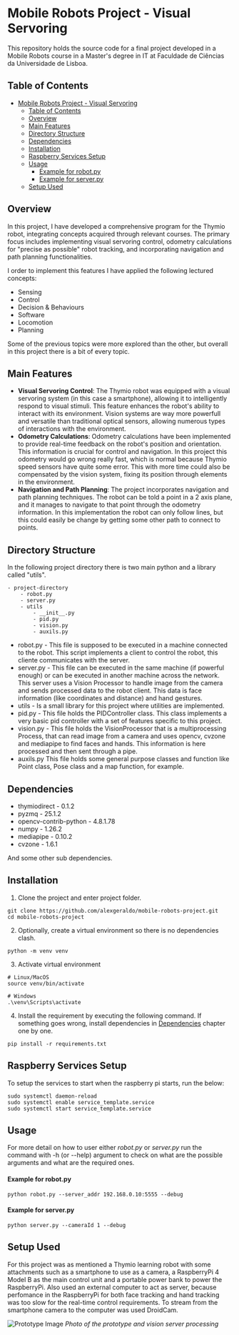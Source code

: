 # Mobile Robots Project - Visual Servoring

This repository holds the source code for a final project developed in a Mobile Robots course in a Master's degree in IT at Faculdade de Ciências da Universidade de Lisboa.

## Table of Contents
- [Mobile Robots Project - Visual Servoring](#mobile-robots-project---visual-servoring)
  - [Table of Contents](#table-of-contents)
  - [Overview](#overview)
  - [Main Features](#main-features)
  - [Directory Structure](#directory-structure)
  - [Dependencies](#dependencies)
  - [Installation](#installation)
  - [Raspberry Services Setup](#raspberry-services-setup)
  - [Usage](#usage)
      - [Example for robot.py](#example-for-robotpy)
      - [Example for server.py](#example-for-serverpy)
  - [Setup Used](#setup-used)

## Overview

In this project, I have developed a comprehensive program for the Thymio robot, integrating concepts acquired through relevant courses. The primary focus includes implementing visual servoring control, odometry calculations for "precise as possible" robot tracking, and incorporating navigation and path planning functionalities.

I order to implement this features I have applied the following lectured concepts:
- Sensing
- Control
- Decision & Behaviours
- Software
- Locomotion
- Planning


Some of the previous topics were more explored than the other, but overall in this project there is a bit of every topic.

## Main Features
- **Visual Servoring Control**: The Thymio robot was equipped with a visual servoring system (in this case a smartphone), allowing it to intelligently respond to visual stimuli. This feature enhances the robot's ability to interact with its environment. Vision systems are way more powerfull and versatile than traditional optical sensors, allowing numerous types of interactions with the environment.
- **Odometry Calculations**: Odometry calculations have been implemented to provide real-time feedback on the robot's position and orientation. This information is crucial for control and navigation. In this project this odometry would go wrong really fast, which is normal because Thymio speed sensors have quite some error. This with more time could also be compensated by the vision system, fixing its position through elements in the environment.
- **Navigation and Path Planning**: The project incorporates navigation and path planning techniques. The robot can be told a point in a 2 axis plane, and it manages to navigate to that point through the odometry information. In this implementation the robot can only follow lines, but this could easily be change by getting some other path to connect to points.

## Directory Structure

In the following project directory there is two main python and a library called "utils".

```plaintext
- project-directory
    - robot.py
    - server.py
    - utils
        - __init__.py
        - pid.py
        - vision.py
        - auxils.py
```

- robot.py - This file is supposed to be executed in a machine connected to the robot. This script implements a client to control the robot, this cliente communicates with the server.
- server.py - This file can be executed in the same machine (if powerful enough) or can be executed in another machine across the network. This server uses a Vision Processor to handle image from the camera and sends processed data to the robot client. This data is face information (like coordinates and distance) and hand gestures.
- utils - Is a small library for this project where utilities are implemented.
- pid.py - This file holds the PIDController class. This class implements a very basic pid controller with a set of features specific to this project.
- vision.py - This file holds the VisionProcessor that is a multiprocessing Process, that can read image from a camera and uses opencv, cvzone and mediapipe to find faces and hands. This information is here processed and then sent through a pipe.
- auxils.py This file holds some general purpose classes and function like Point class, Pose class and a map function, for example.

## Dependencies

- thymiodirect - 0.1.2
- pyzmq - 25.1.2
- opencv-contrib-python - 4.8.1.78
- numpy - 1.26.2
- mediapipe - 0.10.2
- cvzone - 1.6.1

And some other sub dependencies.

## Installation

1. Clone the project and enter project folder.

```plaintext
git clone https://github.com/alexgeraldo/mobile-robots-project.git
cd mobile-robots-project
```

2. Optionally, create a virtual environment so there is no dependencies clash.

```plaintext
python -m venv venv
```

3. Activate virtual environment

```plaintext
# Linux/MacOS
source venv/bin/activate
```
```plaintext
# Windows
.\venv\Scripts\activate
```

4. Install the requirement by executing the following command. If something goes wrong, install dependencies in [Dependencies](#dependencies) chapter one by one.

```plaintext
pip install -r requirements.txt
```

## Raspberry Services Setup
To setup the services to start when the raspberry pi starts, run the below:
```shell
sudo systemctl daemon-reload
sudo systemctl enable service_template.service
sudo systemctl start service_template.service
```

## Usage

For more detail on how to user either *robot.py* or *server.py* run the command with -h (or --help) argument to check on what are the possible arguments and what are the required ones.

#### Example for robot.py

```plaintext
python robot.py --server_addr 192.168.0.10:5555 --debug
```

#### Example for server.py

```plaintext
python server.py --cameraId 1 --debug
```

## Setup Used

For this project was as mentioned a Thymio learning robot with some attachments such as a smartphone to use as a camera, a RaspberryPi 4 Model B as the main control unit and a portable power bank to power the RaspberryPi. Also used an external computer to act as server, because perfomance in the RaspberryPi for both face tracking and hand tracking was too slow for the real-time control requirements. To stream from the smartphone camera to the computer was used DroidCam.

![Prototype Image](assets/images/project-prototype.png)
*Photo of the prototype and vision server processing*